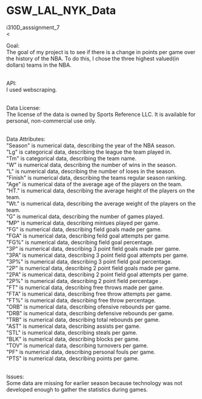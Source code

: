 # GSW_LAL_NYK_Data
i310D_asssignment_7<br><

Goal:<br>
The goal of my project is to see if there is a change in points per game over the history of the NBA. To do this, I chose the three highest valued(in dollars) teams in the NBA.<br><br>

API:<br>
I used webscraping.<br><br>

Data License:<br>
The license of the data is owned by Sports Reference LLC. It is available for personal, non-commercial use only.<br><br>

Data Attributes:<br>
"Season" is numerical data, describing the year of the NBA season.<br>
"Lg" is categorical data, describing the league the team played in.<br>
"Tm" is categorical data, describing the team name.<br>
"W" is numerical data, describing the number of wins in the season.<br>
"L" is numerical data, describing the number of loses in the season.<br>
"Finish" is numerical data, describing the teams regular season ranking.<br>
"Age" is numerical data of the average age of the players on the team.<br>
"HT." is numerical data, describing the average height of the players on the team.<br>
"Wt." is numerical data, describing the average weight of the players on the team.<br>
"G" is numerical data, describing the number of games played.<br>
"MP" is numerical data, describing mintues played per game.<br>
"FG" is numerical data, describing field goals made per game.<br>
"FGA" is numerical data, describing feild goal attempts per game.<br>
"FG%" is numerical data, describing field goal percentage.<br>
"3P" is numerical data, describing 3 point field goals made per game.<br>
"3PA" is numerical data, describing 3 point field goal attempts per game.<br>
"3P%" is numerical data, describing 3 point field goal percentage.<br>
"2P" is numerical data, describing 2 point field goals made per game.<br>
"2PA" is numerical data, describing 2 point field goal attempts per game.<br>
"2P%" is numerical data, describing 2 point field percentage .<br>
"FT" is numerical data, describing free throws made per game.<br>
"FTA" is numerical data, describing free throw attempts per game.<br>
"FT%" is numerical data, describing free throw percentage.<br>
"ORB" is numerical data, describing ofensive rebounds per game.<br>
"DRB" is numerical data, describing defensive rebounds per game.<br>
"TRB" is numerical data, describing total rebounds per game.<br>
"AST" is numerical data, describing assists per game.<br>
"STL" is numerical data, describing steals per game.<br>
"BLK" is numerical data, describing blocks per game.<br>
"TOV" is numerical data, describing turnovers per game.<br>
"PF" is numerical data, describing personal fouls per game.<br>
"PTS" is numerical data, describing points per game.<br><br>

Issues:<br>
Some data are missing for earlier season because technology was not developed enough to gather the statistics during games.

